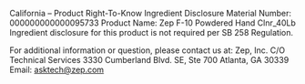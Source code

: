 
 
 
California – Product Right-To-Know Ingredient Disclosure 
Material Number: 000000000000095733 
Product Name: Zep F-10 Powdered Hand Clnr_40Lb 
Ingredient disclosure for this product is not required per SB 258 Regulation. 
 
For additional information or question, please contact us at: 
Zep, Inc. 
C/O Technical Services 
3330 Cumberland Blvd. SE, Ste 700 
Atlanta, GA 30339 
Email: asktech@zep.com 
 
 
 
 

